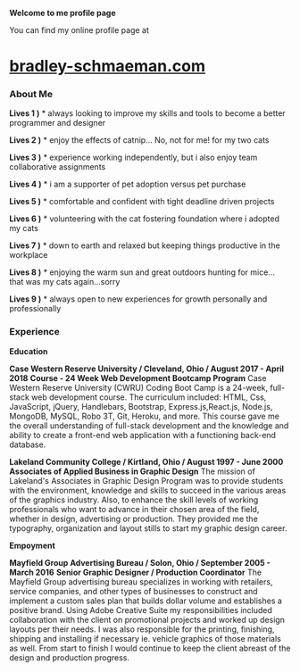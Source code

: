 **Welcome to me profile page**

You can find my online profile page at

# [bradley-schmaeman.com](https://bradwayne.github.io/b_schmaeman_page/)

### About Me

**Lives 1 )**
    * always looking to improve my skills and tools to become a better programmer and designer

**Lives 2 )**
    * enjoy the effects of catnip... No, not for me! for my two cats

**Lives 3 )**
    * experience working independently, but i also enjoy team collaborative assignments

**Lives 4 )**
    * i am a supporter of pet adoption versus pet purchase

**Lives 5 )**
    * comfortable and confident with tight deadline driven projects

**Lives 6 )**
    * volunteering with the cat fostering foundation where i adopted my cats

**Lives 7 )**
    * down to earth and relaxed but keeping things productive in the workplace

**Lives 8 )**
    * enjoying the warm sun and great outdoors hunting for mice... that was my cats again...sorry

**Lives 9 )**
    * always open to new experiences for growth personally and professionally

### Experience

**Education**

**Case Western Reserve University / Cleveland, Ohio / August 2017 - April 2018**
    **__Course - 24 Week Web Development Bootcamp Program__**
Case Western Reserve University (CWRU) Coding Boot Camp is a 24-week, full-stack web development course. The curriculum included: HTML, Css, JavaScript, jQuery, Handlebars, Bootstrap, Express.js,React.js, Node.js, MongoDB, MySQL, Robo 3T, Git, Heroku, and more. This course gave me the overall understanding of full-stack development and the knowledge and ability to create a front-end web application with a functioning back-end database.

**Lakeland Community College / Kirtland, Ohio / August 1997 - June 2000**
    **__Associates of Applied Business in Graphic Design__**
The mission of Lakeland's Associates in Graphic Design Program was to provide students with the environment, knowledge and skills to succeed in the various areas of the graphics industry. Also, to enhance the skill levels of working professionals who want to advance in their chosen area of the field, whether in design, advertising or production. They provided me the typography, organization and layout stills to start my graphic design career.

**Empoyment**

**Mayfield Group Advertising Bureau / Solon, Ohio / September 2005 - March 2016**
    **__Senior Graphic Designer / Production Coordinator__**
The Mayfield Group advertising bureau specializes in working with retailers, service companies, and other types of businesses to construct and implement a custom sales plan that builds dollar volume and establishes a positive brand. Using Adobe Creative Suite my responsibilities included collaboration with the client on promotional projects and worked up design layouts per their needs. I was also responsible for the printing, finishing, shipping and installing if necessary ie. vehicle graphics of those materials as well. From start to finish I would continue to keep the client abreast of the design and production progress.
